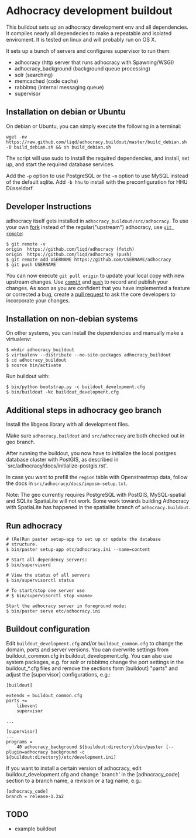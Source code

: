 Adhocracy development buildout
==============================

This buildout sets up an adhocracy development env and all dependencies.
It compiles nearly all dependecies to make a repeatable and isolated
enviroment. It is tested on linux and will probably run on OS X.

It sets up a bunch of servers and configures supervisor to run them:

* adhocracy (http server that runs adhocracy with Spawning/WSGI)
* adhocracy_background (background queue processing)
* solr (searching)
* memcached (code cache)
* rabbitmq (internal messaging queue)
* supervisor

Installation on debian or Ubuntu
--------------------------------

On debian or Ubuntu, you can simply execute the following in a terminal:

    wget -nv https://raw.github.com/liqd/adhocracy.buildout/master/build_debian.sh -O build_debian.sh && sh build_debian.sh

The script will use sudo to install the required dependencies, and install, set up, and start the required database services.

Add the `-p` option to use PostgreSQL or the `-m` option to use MySQL instead of the default sqlite. Add `-b hhu` to install with the preconfiguration for HHU Düsseldorf.

Developer Instructions
----------------------

adhocracy itself gets installed in `adhocracy_buildout/src/adhocracy`. To use your own [fork](https://help.github.com/articles/fork-a-repo) instead of the regular("upstream") adhocracy, use [`git remote`](http://www.kernel.org/pub/software/scm/git/docs/git-remote.html):

    $ git remote -v
    origin  https://github.com/liqd/adhocracy (fetch)
    origin  https://github.com/liqd/adhocracy (push)
    $ git remote add USERNAME https://github.com/USERNAME/adhocracy
    $ git push USERNAME

You can now execute `git pull origin` to update your local copy with new upstream changes. Use [`commit`](http://www.kernel.org/pub/software/scm/git/docs/git-commit.html) and [`push`](http://www.kernel.org/pub/software/scm/git/docs/git-push.html) to record and publish your changes.  As soon as you are confident that you have implemented a feature or corrected a bug, create a [pull request](https://help.github.com/articles/using-pull-requests) to ask the core developers to incorporate your changes.

Installation on non-debian systems
----------------------------------

On other systems, you can install the dependencies and manually make a virtualenv:

    $ mkdir adhocracy_buildout 
    $ virtualenv --distribute --no-site-packages adhocracy_buildout
    $ cd adhocracy_buildout 
    $ source bin/activate


Run buildout with:

    $ bin/python bootstrap.py -c buildout_development.cfg
    $ bin/buildout -Nc buildout_development.cfg


Additional steps in adhocracy geo branch
----------------------------------------

Install the libgeos library with all development files.

Make sure `adhocracy.buildout` and `src/adhocracy` are both checked out in geo
branch.

After running the buildout, you now have to initialize the local postgres
database cluster with PostGIS, as described in
`src/adhocracy/docs/initialize-postgis.rst'.

In case you want to prefill the `region` table with Openstreetmap data, follow
the docs in `src/adhocracy/docs/imposm-setup.txt`.

Note: The geo currently requires PostgreSQL with PostGIS, MySQL-spatial and
SQLite SpatiaLite will not work. Some work towards building Adhocracy with
SpatiaLite has happened in the spatialite branch of `adhocracy.buildout`.


Run adhocracy
-------------

    # (Re)Run paster setup-app to set up or update the database
    # structure.
    $ bin/paster setup-app etc/adhocracy.ini --name=content

    # Start all dependency servers:
    $ bin/supervisord 

    # View the status of all servers
    $ bin/supervisorctl status

    # To start/stop one server use
    # $ bin/supervisorctl stop <name>

    Start the adhocracy server in foreground mode:
    $ bin/paster serve etc/adhocracy.ini


Buildout configuration
----------------------

Edit `buildout_development.cfg` and/or `buildout_common.cfg` to change the
domain, ports and server versions. You can overwrite settings from
buildout_common.cfg in buildout_development.cfg. You can also use
system packages, e.g. for solr or rabbitmq change the port settings in
the buildout_*.cfg files and remove the sections form [buildout]
"parts" and adjust the [supervisor] configurations, e.g.:

    [buildout]
    
    extends = buildout_common.cfg
    parts += 
        libevent
        supervisor

    ...
    
    [supervisor]
    ...
    programs =
        40 adhocracy_background ${buildout:directory}/bin/paster [--plugin=adhocracy background -c ${buildout:directory}/etc/development.ini]

If you want to install a certain version of adhocracy, edit 
buildout_development.cfg and change 'branch' in the [adhocracy_code] 
section to a branch name, a revision or a tag name, e.g.:

    [adhocracy_code]
    branch = release-1.2a2


TODO
-------

* example buildout

